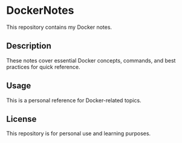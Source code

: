 # DockerNotes

This repository contains my Docker notes.

## Description
These notes cover essential Docker concepts, commands, and best practices for quick reference.

## Usage
This is a personal reference for Docker-related topics.

## License
This repository is for personal use and learning purposes.
